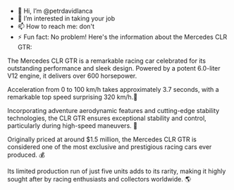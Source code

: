 - 👋 Hi, I’m @petrdavidlanca
- 👀 I’m interested in taking your job
- 📫 How to reach me: don't
- ⚡ Fun fact: No problem! Here's the information about the Mercedes CLR GTR:

The Mercedes CLR GTR is a remarkable racing car celebrated for its outstanding performance and sleek design. Powered by a potent 6.0-liter V12 engine, it delivers over 600 horsepower.

Acceleration from 0 to 100 km/h takes approximately 3.7 seconds, with a remarkable top speed surprising 320 km/h.🥇

Incorporating adventure aerodynamic features and cutting-edge stability technologies, the CLR GTR ensures exceptional stability and control, particularly during high-speed maneuvers. 💨

Originally priced at around $1.5 million, the Mercedes CLR GTR is considered one of the most exclusive and prestigious racing cars ever produced. 💰

Its limited production run of just five units adds to its rarity, making it highly sought after by racing enthusiasts and collectors worldwide. 🌎

